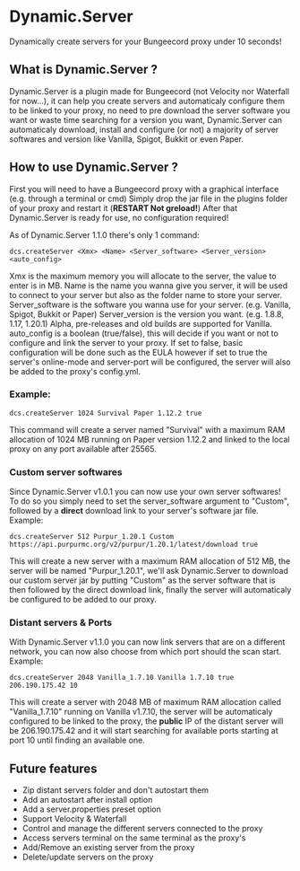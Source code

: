 # Dynamic.Server
Dynamically create servers for your Bungeecord proxy under 10 seconds!

## What is Dynamic.Server ?

Dynamic.Server is a plugin made for Bungeecord (not Velocity nor Waterfall for now...), it can help you create servers and automaticaly configure them to be linked to your proxy, no need to pre download the server software you want or waste time searching for a version you want, Dynamic.Server can automaticaly download, install and configure (or not) a majority of server softwares and version like Vanilla, Spigot, Bukkit or even Paper.

## How to use Dynamic.Server ?

First you will need to have a Bungeecord proxy with a graphical interface (e.g. through a terminal or cmd)
Simply drop the jar file in the plugins folder of your proxy and restart it (**RESTART Not greload!**)
After that Dynamic.Server is ready for use, no configuration required!

As of Dynamic.Server 1.1.0 there's only 1 command:

`dcs.createServer <Xmx> <Name> <Server_software> <Server_version> <auto_config>`

Xmx is the maximum memory you will allocate to the server, the value to enter is in MB.
Name is the name you wanna give you server, it will be used to connect to your server but also as the folder name to store your server.
Server_software is the software you wanna use for your server. (e.g. Vanilla, Spigot, Bukkit or Paper)
Server_version is the version you want. (e.g. 1.8.8, 1.17, 1.20.1) Alpha, pre-releases and old builds are supported for Vanilla.
auto_config is a boolean (true/false), this will decide if you want or not to configure and link the server to your proxy. If set to false, basic configuration will be done such as the EULA however if set to true the server's online-mode and server-port will be configured, the server will also be added to the proxy's config.yml.

### Example:

`dcs.createServer 1024 Survival Paper 1.12.2 true`

This command will create a server named "Survival" with a maximum RAM allocation of 1024 MB running on Paper version 1.12.2 and linked to the local proxy on any port available after 25565.

### Custom server softwares

Since Dynamic.Server v1.0.1 you can now use your own server softwares! To do so you simply need to set the server_software argument to "Custom", followed by a **direct** download link to your server's software jar file. Example:

`dcs.createServer 512 Purpur_1.20.1 Custom https://api.purpurmc.org/v2/purpur/1.20.1/latest/download true`

This will create a new server with a maximum RAM allocation of 512 MB, the server will be named "Purpur_1.20.1", we'll ask Dynamic.Server to download our custom server jar by putting "Custom" as the server software that is then followed by the direct download link, finally the server will automaticaly be configured to be added to our proxy.

### Distant servers & Ports

With Dynamic.Server v1.1.0 you can now link servers that are on a different network, you can now also choose from which port should the scan start. Example:

`dcs.createServer 2048 Vanilla_1.7.10 Vanilla 1.7.10 true 206.190.175.42 10`

This will create a server with 2048 MB of maximum RAM allocation called "Vanilla_1.7.10" running on Vanilla v1.7.10, the server will be automaticaly configured to be linked to the proxy, the **public** IP of the distant server will be 206.190.175.42 and it will start searching for available ports starting at port 10 until finding an available one.

## Future features

- Zip distant servers folder and don't autostart them
- Add an autostart after install option
- Add a server.properties preset option
- Support Velocity & Waterfall
- Control and manage the different servers connected to the proxy
- Access servers terminal on the same terminal as the proxy's
- Add/Remove an existing server from the proxy
- Delete/update servers on the proxy

